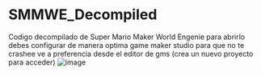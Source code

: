 # SMMWE_Decompiled
Codigo decompilado de Super Mario Maker World Engenie
para abrirlo debes configurar de manera optima game maker studio para que no te crashee
ve a preferencia desde el editor de gms (crea un nuevo proyecto para acceder)
![image](https://user-images.githubusercontent.com/78889013/185754592-df919f37-2295-4197-a169-731ce2cb5154.png)
